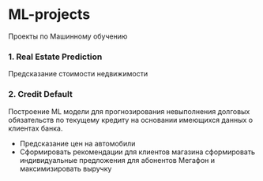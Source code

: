 # ML-projects
Проекты по Машинному обучению

### 1. Real Estate Prediction
Предсказание стоимости недвижимости

### 2. Credit Default
Построение ML модели для прогнозирования невыполнения долговых обязательств по текущему кредиту на основании имеющихся данных о клиентах банка.


* Предсказание цен на автомобили
* Сформировать рекомендации для клиентов магазина cформировать индивидуальные предложения для абонентов Мегафон и максимизировать выручку
